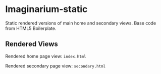 # Imaginarium-static
Static rendered versions of main home and secondary views.
Base code from HTML5 Boilerplate.

## Rendered Views
Rendered home page view: `index.html`

Rendered secondary page view: `secondary.html`